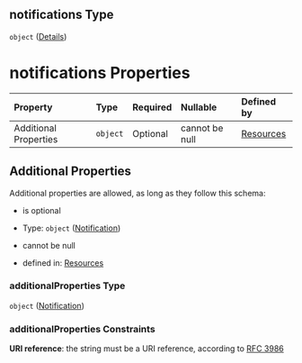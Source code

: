 ## notifications Type

`object` ([Details](resources-resources-properties-resources-properties-notifications.md))

# notifications Properties

| Property              | Type     | Required | Nullable       | Defined by                                                                                                                                     |
| :-------------------- | :------- | :------- | :------------- | :--------------------------------------------------------------------------------------------------------------------------------------------- |
| Additional Properties | `object` | Optional | cannot be null | [Resources](definitions-definitions-notification.md "undefined#/resources/properties/Resources/properties/notifications/additionalProperties") |

## Additional Properties

Additional properties are allowed, as long as they follow this schema:



*   is optional

*   Type: `object` ([Notification](definitions-definitions-notification.md))

*   cannot be null

*   defined in: [Resources](definitions-definitions-notification.md "undefined#/resources/properties/Resources/properties/notifications/additionalProperties")

### additionalProperties Type

`object` ([Notification](definitions-definitions-notification.md))

### additionalProperties Constraints

**URI reference**: the string must be a URI reference, according to [RFC 3986](https://tools.ietf.org/html/rfc3986 "check the specification")
